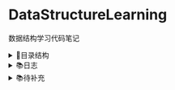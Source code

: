 # DataStructureLearning
数据结构学习代码笔记
<details>
<summary>📰目录结构</summary>
<pre>
└─java
    └─com
        └─holelin
            ├─array
            │      Array.java
            │      ArrayTest.java
            │
            ├─bit
            │      Bit.java
            │
            ├─heap
            │      MaxHeap.java
            │      MaxHeapTest.java
            │
            ├─linkedlist
            │      LinkedList.java
            │      LinkedListTest.java
            │
            ├─map
            │      AVLMap.java
            │      BSTMap.java
            │      LinkedListMap.java
            │      Map.java
            │      MapTest.java
            │
            ├─queue
            │      ArrayQueue.java
            │      ArrayQueueTest.java
            │      LinkedListQueue.java
            │      LinkedListQueueTest.java
            │      LoopQueue.java
            │      LoopQueueTest.java
            │      PriorityQueue.java
            │      Queue.java
            │      QueueEfficiencyTest.java
            │
            ├─set
            │      AVLSet.java
            │      BSTSet.java
            │      LinkedListSet.java
            │      Set.java
            │      SetTest.java
            │
            ├─skiptable
            │      SkipList.java
            │      SkipListOptimize.java
            │
            ├─sort
            │      BubbleSortTest.java
            │      BucketSortTest.java
            │      HeapSortTest.java
            │      InsertionSortTest.java
            │      MergeSortTest.java
            │      QuickSortTest.java
            │      SelectionSort.java
            │      ShellSortTest.java
            │      Sorts.java
            │
            ├─stack
            │      ArrayStack.java
            │      ArrayStackTest.java
            │      LinkedListStack.java
            │      LinkedListStackTest.java
            │      Stack.java
            │      StackEfficiencyTest.java
            │
            ├─tree
            │      AVLTree.java
            │      AVLTreeTest.java
            │      BST.java
            │      BSTTest.java
            │      HashTable.java
            │      Merger.java
            │      RedBlackTree.java
            │      RedBlackTreeTest.java
            │      SegmentTree.java
            │      SegmentTreeTest.java
            │      Trie.java
            │      TrieTest.java
            │
            ├─unionfind
            │      QuickFind.java
            │      QuickUnionByPathCompression.java
            │      QuickUnionByPathCompression2.java
            │      QuickUnionByRank.java
            │      QuickUnionBySize.java
            │      UnionFind.java
            │      UnionFindTest.java
            │
            └─util
                    FileOperation.java
                    NumberUtils.java
                    TestConfig.java


</pre>
</details>

<details>
<summary>📚日志</summary>

2019年1月14日20:18:55 
* 完成冒泡排序  
* 将所有排序函数签名写好
* 完成对数器编写

2019年1月21日14:55:22
* 修改插入排序方法
* 完成Array
* 添加动态扩容,动态缩容功能
* 在Array中添加获取第一个元素和获取最后一个元素的方法
* 添加栈的实现及栈的测试

2019年1月30日14:43:57
* 添加循环队列及测试类
* 添加ArrayQueue与LoopQueue(循环队列)的效率比较测试
* 效率测试时发现一个Bug: 使用System.arraycopy()方法时出现ArrayIndexOutOfBoundsException
* 添加LinkedListStack(基于链表实现的栈)以及测试类
* 添加ArrayStack(基于数组实现的栈)以及测试类
* 添加数组栈与链栈的效率比较
* 添加链表实现队列以及测试类
* 添加ArrayQueue、LoopQueue、LinkedListQueue的效率比较测试

2019年2月4日19:43:00
* 添加二分搜索树的实现 
* 添加二分搜索树的添加元素方法 
* 添加二分搜索树的查询元素方法 
* 添加二分搜索树的前序遍历方法(递归实现) 
* 添加二分搜索树的中序遍历方法(递归实现) 
* 添加二分搜索树的后序遍历方法(递归实现) 
* 添加二分搜索是的前序遍历方法(非递归实现,利用栈)
* 添加二分搜索是的层次遍历方法(利用队列实现)
* 添加二分搜索树的测试类

2019年2月11日17:16:27
* 添加二分搜索树查找最大最小元素方法
* 添加二分搜索树删除最大最小元素方法
* 添加二分搜索树删除任意元素方法
* 添加基于二分搜索树实现的集合类以及测试类
* 添加基于链表实现的集合类以及测试类
* 在链表类中添加删除指定元素方法
* 添加LinkedListMap(基于链表实现的映射)
* 添加BSTMap(基于二分搜索树实现的映射)

2019年2月13日15:04:27
* 在Array类中添加交换元素的方法
* 添加基于数组实现的大顶堆以及测试类
* 在Array类中添加新的构造函数(将数组转换为Array)

2019年2月14日19:57:55
* 修改MaxHeap(基于数组实现的大顶堆)获取左右孩子索引方法的注释
* 添加SegmentTree(基于数组实现的线段树)以及测试类

2019年2月16日13:13:30
* 添加SegmentTree更新方法
* 添加Trie(字典树/前缀树)以及测试类
* 添加并查集QuickFind实现
* 添加并查集QuickUnion实现
* 添加QuickFind与QuickUnion性能测试类
* 添加对QuickUnion实现基于size的优化QuickUnionBySize
* 添加对QuickUnion实现基于rank的优化类QuickUnionByRank
* 添加对QuickUnion实现基于路径压缩的优化类QuickUnionByPathCompression
* 添加对QuickUnion实现基于路径压缩的优化类QuickUnionByPathCompression2(递归实现)

2019年2月17日11:48:19
* 添加AVLTree(平衡二叉树)
* 对AVLTree添加右旋转,左旋转方法
* 对AVLTree的LL,RR,LR,RL进行处理
* 对AVLTree添加删除节点方法(对平衡进行处理)
* 添加Map测试类(对BSTMap,LinkedListMap,AVLMap测试)
* 添加对AVLSet测试

2019年2月18日19:54:57
* 添加红黑树的辅助操作左旋转
* 添加红黑树的辅助操作右旋转和颜色翻转
* 添加RedBlackTree(红黑树)的实现以及测试

2019年2月19日20:47:11
* 添加HashTable(哈希表)及测试

2019年2月23日13:43:39
* 添加归并排序及测试
* 添加堆排序及测试
* 添加桶排序

2020年3月8日19:10:12
* 位运算
    * 待补充 使用位运算进行加减乘除
* 添加希尔排序实现并测试

2020年7月17日14:59:44
* 跳表的实现

</details>

<details>
<summary>📚待补充</summary>

1. 队列部分
    * 不浪费一个空间的循环队列
    * 没有size成员变量的循环队列
2. 链表部分
    * 单链表的递归实现
    * 双链表
    * 循环双链表
    * 数组链表
3. 树部分
    * 二叉树前中后序非递归遍历的经典实现
    * 模拟系统栈前中后序遍历的非递归实现
    * 二叉树Morris遍历前中后序实现
    * 二分搜索树其他方法的非递归实现
    * 前驱和后继操作
    * floor和ceil操作
    * 节点内维护size的二分搜索树
    * rank和select操作
    * 节点内维护depth的二分搜索树
    * 节点内维护count的二分搜索树(支持重复元素的二分搜索树)
    * 有重复元素节点的二分搜索树(另一种支持重复元素的二分搜索树实现)
4. 集合和映射部分
    * 更完整的基于二分搜索树的有序集合
    * 不同底层实现的有序集合对比
    * 更完整的基于二分搜索树的有序映射
    * 不同底层实现的有序映射对比
    * 多重集合
    * 多重映射
    * 基于映射实现的集合
5. 堆和优先队列部分
    * 普通线性结构和顺序线性结构实现的优先队列
    * 最小堆
    * 堆排序
    * 索引堆
    * 双向优先队列
    * 多叉堆
    * 二项堆
    * 斐波那契堆
    * 基于事件堆的粒子检测碰撞
6. 线段树部分
    * 使用节点表示的线段树
    * 链式存储的线段树
    * 动态线段树
    * 线段树的懒惰传播
    * 二维线段树
    * 树状数组(Binary Index Tree)
    * RMQ问题
7. Trie部分
    * Trie的递归实现
    * 使用Trie删除元素
    * TrieSet和TrieMap
    * 压缩字典树
    * 三分搜索Trie (Ternary Search Trie)
    * 子串查询算法
    * 文件压缩算法
    * 模式匹配算法
8. 并查集部分
9. 平衡树和AVL部分
    * AVL树的优化
10. 红黑树部分
    * 红黑树中的删除最大元素
    * 红黑树中的删除最小元素
    * 红黑树中的删除任意元素
    * 基于红黑树的集合和映射
    * 右倾红黑树
    * 《算法导论》中红黑树的实现
    * 2-3 树的实现
    * 伸展树 Splay Tree
11. 哈希表
    * 每个地址存储链表的哈希表
    * 每个地址可以从链表转换到红黑树的哈希表
    * 基于哈希表的无序映射和无序集合
    * 开放地址线性探测解决哈希冲突
    * 开放地址二次探测解决哈希冲突
    * 开放地址双重哈希解决哈希冲突
    * 再哈希法解决哈希冲突
    * Coalesced Hashing
12. B类树
</details>

